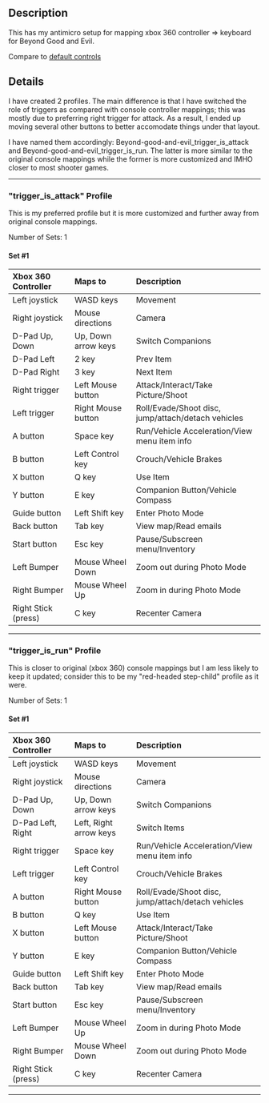 
## Description

This has my antimicro setup for mapping xbox 360 controller => keyboard for Beyond Good and Evil.

Compare to [default controls](https://strategywiki.org/wiki/Beyond_Good_%26_Evil/Controls)

## Details

I have created 2 profiles. The main difference is that I have switched the role of triggers as compared with console controller mappings; this was mostly due to preferring right trigger for attack. As a result, I ended up moving several other buttons to better accomodate things under that layout.

I have named them accordingly: Beyond-good-and-evil_trigger_is_attack and Beyond-good-and-evil_trigger_is_run. The latter is more similar to the original console mappings while the former is more customized and IMHO closer to most shooter games.

----------------------------------

### "trigger_is_attack" Profile

This is my preferred profile but it is more customized and further away from original console mappings.

Number of Sets: 1

#### Set \#1

| Xbox 360 Controller    | Maps to                 | Description |
| :--------------------- | :---------------------- | :------------------------------ |
| Left joystick          | WASD keys               | Movement |
| Right joystick         | Mouse directions        | Camera |
| D-Pad Up, Down         | Up, Down arrow keys     | Switch Companions |
| D-Pad Left             | 2 key                   | Prev Item |
| D-Pad Right            | 3 key                   | Next Item |
| Right trigger          | Left Mouse button       | Attack/Interact/Take Picture/Shoot |
| Left trigger           | Right Mouse button      | Roll/Evade/Shoot disc, jump/attach/detach vehicles |
| A button               | Space key               | Run/Vehicle Acceleration/View menu item info |
| B button               | Left Control key        | Crouch/Vehicle Brakes |
| X button               | Q key                   | Use Item |
| Y button               | E key                   | Companion Button/Vehicle Compass |
| Guide button           | Left Shift key          | Enter Photo Mode |
| Back button            | Tab key                 | View map/Read emails |
| Start button           | Esc key                 | Pause/Subscreen menu/Inventory |
| Left Bumper            | Mouse Wheel Down        | Zoom out during Photo Mode |
| Right Bumper           | Mouse Wheel Up          | Zoom in during Photo Mode |
| Right Stick (press)    | C key                   | Recenter Camera |

----------------------------------

### "trigger_is_run" Profile

This is closer to original (xbox 360) console mappings but I am less likely to keep it updated; consider this to be my "red-headed step-child" profile as it were.

Number of Sets: 1

#### Set \#1

| Xbox 360 Controller    | Maps to                 | Description |
| :--------------------- | :---------------------- | :------------------------------ |
| Left joystick          | WASD keys               | Movement |
| Right joystick         | Mouse directions        | Camera |
| D-Pad Up, Down         | Up, Down arrow keys     | Switch Companions |
| D-Pad Left, Right      | Left, Right arrow keys  | Switch Items |
| Right trigger          | Space key               | Run/Vehicle Acceleration/View menu item info |
| Left trigger           | Left Control key        | Crouch/Vehicle Brakes |
| A button               | Right Mouse button      | Roll/Evade/Shoot disc, jump/attach/detach vehicles |
| B button               | Q key                   | Use Item |
| X button               | Left Mouse button       | Attack/Interact/Take Picture/Shoot |
| Y button               | E key                   | Companion Button/Vehicle Compass |
| Guide button           | Left Shift key          | Enter Photo Mode |
| Back button            | Tab key                 | View map/Read emails |
| Start button           | Esc key                 | Pause/Subscreen menu/Inventory |
| Left Bumper            | Mouse Wheel Up          | Zoom in during Photo Mode |
| Right Bumper           | Mouse Wheel Down        | Zoom out during Photo Mode |
| Right Stick (press)    | C key                   | Recenter Camera |

----------------------------------
